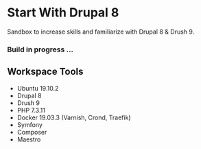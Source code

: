 Start With Drupal 8
===================

Sandbox to increase skills and familiarize with Drupal 8 & Drush 9.

### Build in progress ...

Workspace Tools
---------------

* Ubuntu 19.10.2
* Drupal 8
* Drush 9
* PHP 7.3.11
* Docker 19.03.3 (Varnish, Crond, Traefik)
* Symfony
* Composer
* Maestro

